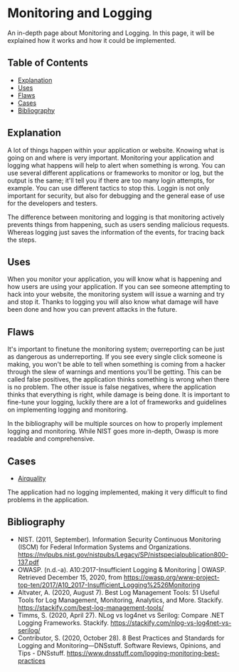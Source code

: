 # Monitoring and Logging

An in-depth page about Monitoring and Logging. In this page, it will be explained how it works and how it could be implemented.

## Table of Contents

- [Explanation](#explanation)
- [Uses](#uses)
- [Flaws](#flaws)
- [Cases](#cases)
- [Bibliography](#bibliography)

## Explanation

A lot of things happen within your application or website. Knowing what is going on and where is very important. Monitoring your application and logging what happens will help to alert when something is wrong. You can use several different applications or frameworks to monitor or log, but the output is the same; it'll tell you if there are too many login attempts, for example. You can use different tactics to stop this. Loggin is not only important for security, but also for debugging and the general ease of use for the developers and testers.

The difference between monitoring and logging is that monitoring actively prevents things from happening, such as users sending malicious requests. Whereas logging just saves the information of the events, for tracing back the steps.

## Uses

When you monitor your application, you will know what is happening and how users are using your application. If you can see someone attempting to hack into your website, the monitoring system will issue a warning and try and stop it. Thanks to logging you will also know what damage will have been done and how you can prevent attacks in the future.

## Flaws

It's important to finetune the monitoring system; overreporting can be just as dangerous as underreporting. If you see every single click someone is making, you won't be able to tell when something is coming from a hacker through the slew of warnings and mentions you'll be getting. This can be called false positives, the application thinks something is wrong when there is no problem. The other issue is false negatives, where the application thinks that everything is right, while damage is being done. It is important to fine-tune your logging, luckily there are a lot of frameworks and guidelines on implementing logging and monitoring.

In the bibliography will be multiple sources on how to properly implement logging and monitoring. While NIST goes more in-depth, Owasp is more readable and comprehensive.

## Cases

- [Airquality](cases/airquality#Vulnerabilities)

The application had no logging implemented, making it very difficult to find problems in the application.


## Bibliography
- NIST. (2011, September). Information Security Continuous Monitoring (ISCM) for Federal Information Systems and Organizations. <https://nvlpubs.nist.gov/nistpubs/Legacy/SP/nistspecialpublication800-137.pdf>
- OWASP. (n.d.-a). A10:2017-Insufficient Logging & Monitoring | OWASP. Retrieved December 15, 2020, from <https://owasp.org/www-project-top-ten/2017/A10_2017-Insufficient_Logging%2526Monitoring>
- Altvater, A. (2020, August 7). Best Log Management Tools: 51 Useful Tools for Log Management, Monitoring, Analytics, and More. Stackify. <https://stackify.com/best-log-management-tools/>
- Timms, S. (2020, April 27). NLog vs log4net vs Serilog: Compare .NET Logging Frameworks. Stackify. <https://stackify.com/nlog-vs-log4net-vs-serilog/>
- Contributor, S. (2020, October 28). 8 Best Practices and Standards for Logging and Monitoring—DNSstuff. Software Reviews, Opinions, and Tips - DNSstuff. <https://www.dnsstuff.com/logging-monitoring-best-practices>

